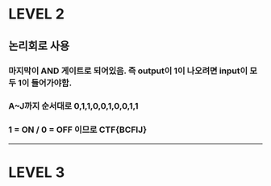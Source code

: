 # LEVEL 2
## 논리회로 사용
### 마지막이 AND 게이트로 되어있음. 즉 output이 1이 나오려면 input이 모두 1이 들어가야함.
### A~J까지 순서대로 0,1,1,0,0,1,0,0,1,1
### 1 = ON / 0 = OFF 이므로 CTF{BCFIJ}

---

# LEVEL 3
## 
